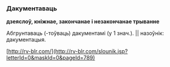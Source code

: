 ### Дакументаваць
**дзеяслоў, кніжнае, закончанае і незакончанае трыванне**

Абгрунтаваць (-тоўваць) дакументамі (у 1 знач.). || назоўнік: дакументацыя.

<a rel="author">[http://rv-blr.com/](http://rv-blr.com/slounik.jsp?letterId=0&maskId=0&pageId=789)</a>
